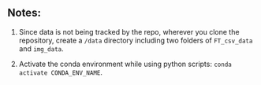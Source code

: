 ## Notes:
1. Since data is not being tracked by the repo, wherever you clone the repository, create a `/data` directory including  two folders of `FT_csv_data` and `img_data`.

2. Activate the conda environment while using python scripts: `conda activate CONDA_ENV_NAME`.

